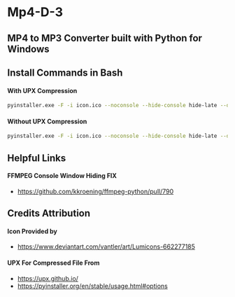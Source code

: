 # Mp4-D-3

## MP4 to MP3 Converter built with Python for Windows

## Install Commands in Bash

#### With UPX Compression

```bash
pyinstaller.exe -F -i icon.ico --noconsole --hide-console hide-late --disable-windowed-traceback --upx-dir "UPX DIRECTORY HERE" --add-data=icon.ico:. Mp4-D-3.py`
```

#### Without UPX Compression

```bash
pyinstaller.exe -F -i icon.ico --noconsole --hide-console hide-late --disable-windowed-traceback --add-data=icon.ico:. Mp4-D-3.py
```

## Helpful Links

#### FFMPEG Console Window Hiding FIX

- https://github.com/kkroening/ffmpeg-python/pull/790

## Credits Attribution

#### Icon Provided by

- https://www.deviantart.com/vantler/art/Lumicons-662277185

#### UPX For Compressed File From

- https://upx.github.io/
- https://pyinstaller.org/en/stable/usage.html#options
